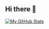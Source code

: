 ## Hi there 👋
[![My GitHub Stats](https://github-readme-stats.vercel.app/api?username=stev-jz)](https://github.com/anuraghazra/github-readme-stats)

<!--
**stev-jz/stev-jz** is a ✨ _special_ ✨ repository because its `README.md` (this file) appears on your GitHub profile.

Here are some ideas to get you started:

- 🔭 I’m currently working on ...
- 🌱 I’m currently learning ...
- 👯 I’m looking to collaborate on ...
- 🤔 I’m looking for help with ...
- 💬 Ask me about ...
- 📫 How to reach me: ...
- 😄 Pronouns: ...
- ⚡ Fun fact: ...
-->
